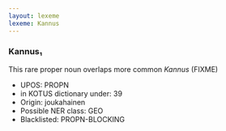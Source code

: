 ```yaml
---
layout: lexeme
lexeme: Kannus
---
```


###  Kannus₁

This rare proper noun overlaps more common *Kannus* (FIXME)
* UPOS:  PROPN
* in KOTUS dictionary under:  39
* Origin:  joukahainen
* Possible NER class:  GEO
* Blacklisted:  PROPN-BLOCKING

